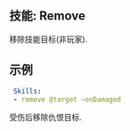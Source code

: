 技能: Remove
--------------------------

移除技能目标(非玩家).

示例
--------
    
```yaml
 Skills:
 - remove @target ~onDamaged
```
受伤后移除仇恨目标.
